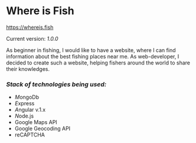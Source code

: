Where is Fish
=============

https://whereis.fish

Current version: *1.0.0*

As beginner in fishing, I would like to have a website, where I can find information about the best fishing places near me.
As web-developer, I decided to create such a website, helping fishers around the world to share their knowledges.

### *Stack of technologies being used:*
- *M*ongoDb
- *E*xpress
- *A*ngular v.1.x
- *N*ode.js
- Google Maps API
- Google Geocoding API
- reCAPTCHA